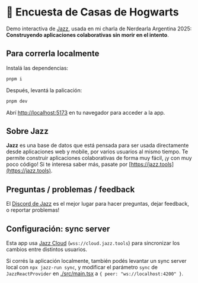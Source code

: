 # 🏰 Encuesta de Casas de Hogwarts

Demo interactiva de [Jazz](https://jazz.tools), usada en mi charla de Nerdearla Argentina 2025: **Construyendo aplicaciones colaborativas sin morir en el intento**.

## Para correrla localmente

Instalá las dependencias:

```bash
pnpm i
```

Después, levantá la palicación:

```bash
pnpm dev
```

Abrí [http://localhost:5173](http://localhost:5173) en tu navegador para acceder a la app.

## Sobre Jazz

**Jazz** es una base de datos que está pensada para ser usada directamente desde aplicaciones web y mobile, por varios usuarios al mismo tiempo. Te permite construir aplicaciones colaborativas de forma muy fácil, ¡y con muy poco código! Si te interesa saber más, pasate por [https://jazz.tools](https://jazz.tools).

## Preguntas / problemas / feedback

El [Discord de Jazz](https://discord.gg/utDMjHYg42) es el mejor lugar para hacer preguntas, dejar feedback, o reportar problemas!


## Configuración: sync server

Esta app usa [Jazz Cloud](https://jazz.tools/cloud) (`wss://cloud.jazz.tools`) para sincronizar los cambios entre distintos usuarios.

Si corrés la aplicación localmente, también podés levantar un sync server local con `npx jazz-run sync`, y modificar el parámetro `sync` de `JazzReactProvider` en [./src/main.tsx](./src/main.tsx) a `{ peer: "ws://localhost:4200" }`.
